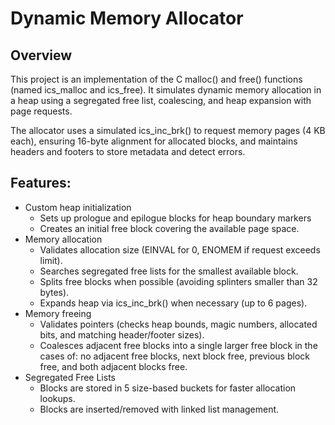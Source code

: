 # Dynamic Memory Allocator

## Overview

This project is an implementation of the C malloc() and free() functions (named ics_malloc and ics_free). It simulates dynamic memory allocation in a heap using a segregated free list, coalescing, and heap expansion with page requests.

The allocator uses a simulated ics_inc_brk() to request memory pages (4 KB each), ensuring 16-byte alignment for allocated blocks, and maintains headers and footers to store metadata and detect errors.

## Features:
* Custom heap initialization
  * Sets up prologue and epilogue blocks for heap boundary markers
  * Creates an initial free block covering the available page space.
* Memory allocation
  * Validates allocation size (EINVAL for 0, ENOMEM if request exceeds limit).
  * Searches segregated free lists for the smallest available block.
  * Splits free blocks when possible (avoiding splinters smaller than 32 bytes).
  * Expands heap via ics_inc_brk() when necessary (up to 6 pages).
* Memory freeing
  *  Validates pointers (checks heap bounds, magic numbers, allocated bits, and matching header/footer sizes).
  * Coalesces adjacent free blocks into a single larger free block in the cases of: no adjacent free blocks, next block free, previous block free, and both adjacent blocks free.
* Segregated Free Lists
  * Blocks are stored in 5 size-based buckets for faster allocation lookups.
  * Blocks are inserted/removed with linked list management.

